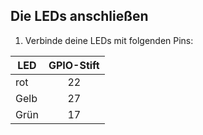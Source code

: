 ## Die LEDs anschließen

1. Verbinde deine LEDs mit folgenden Pins:

| LED  | GPIO-Stift |
| ---- |:----------:|
| rot  |     22     |
| Gelb |     27     |
| Grün |     17     |